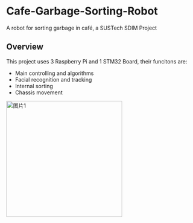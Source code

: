 # Cafe-Garbage-Sorting-Robot
A robot for sorting garbage in café, a SUSTech SDIM Project

## Overview
This project uses 3 Raspberry Pi and 1 STM32 Board, their funcitons are:
* Main controlling and algorithms
* Facial recognition and tracking
* Internal sorting
* Chassis movement

<img width="307" alt="图片1" src="https://user-images.githubusercontent.com/33782218/147800305-b24b2af0-544d-4d66-aa01-478b25782bf8.png">
